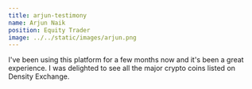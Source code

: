 ```yaml
---
title: arjun-testimony
name: Arjun Naik
position: Equity Trader
image: ../../static/images/arjun.png
---
```


I've been using this platform for a few months now and it's been a great experience. I was delighted to see all the major crypto coins listed on Density Exchange.
